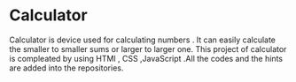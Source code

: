 # Calculator

Calculator is device used for calculating numbers . It can easily calculate the smaller to smaller sums or larger to larger one. This project of calculator is compleated by using HTMl , CSS ,JavaScript .All the codes and the hints are added into the repositories.
